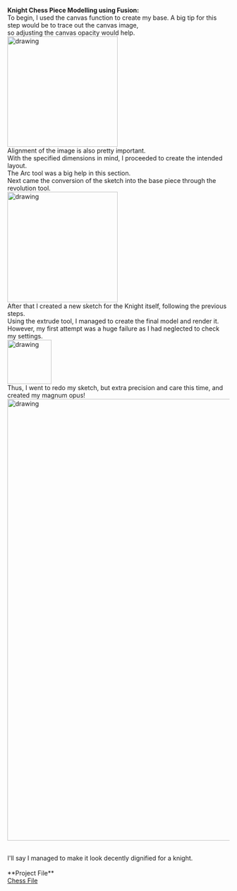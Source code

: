 **Knight Chess Piece Modelling using Fusion:**
<br>
To begin, I used the canvas function to create my base. A big tip for this step would be to trace out the canvas image, 
<br>
so adjusting the canvas opacity would help.
<br>
<img src="https://cdn.discordapp.com/attachments/667962453283569666/713161914687029308/Capture6.PNG" alt="drawing" width="250"/>
<br>
Alignment of the image is also pretty important.
<br>
With the specified dimensions in mind, I proceeded to create the intended layout.
<br>
The Arc tool  was a big help in this section.
<br>
Next came the conversion of the sketch into the base piece through the revolution tool.
<br>
<img src="https://cdn.discordapp.com/attachments/667962453283569666/713161931695063120/Capture67.PNG" alt="drawing" width="250"/>
<br>
After that I created a new sketch for the  Knight itself, following the previous steps.
<br>
Using the extrude tool, I managed to create the final model and render it.
<br>
However, my first attempt was a huge failure as I had neglected to check my settings.
<br>
<img src="https://cdn.discordapp.com/attachments/473050183131856896/713159278545862686/Capture69.PNG" alt="drawing" width="100"/>
<br>
Thus, I went to redo my sketch, but extra precision and care this time, and created my magnum opus!
<br>
<img src="https://cdn.discordapp.com/attachments/473050183131856896/713159330609758308/finale.PNG" alt="drawing" width="1000"/>

<br>
I'll say I managed to make it look decently dignified for a knight.
<br>
<br>
**Project File**
<br>
<a href="Knight v1.f3d"> Chess File</a>
